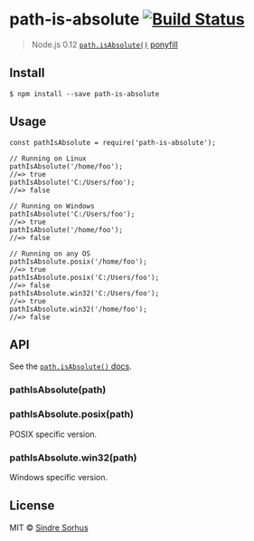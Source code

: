 <h1 id="path-is-absolute-%21build-status">path-is-absolute <a href="https://travis-ci.org/sindresorhus/path-is-absolute"><img src="https://travis-ci.org/sindresorhus/path-is-absolute.svg?branch=master" alt="Build Status" /></a></h1>

<blockquote>
  <p>Node.js 0.12 <a href="http://nodejs.org/api/path.html#path_path_isabsolute_path"><code>path.isAbsolute()</code></a> <a href="https://ponyfill.com">ponyfill</a></p>
</blockquote>

<h2 id="install">Install</h2>

<pre><code>$ npm install --save path-is-absolute
</code></pre>

<h2 id="usage">Usage</h2>

<pre><code class="js">const pathIsAbsolute = require('path-is-absolute');

// Running on Linux
pathIsAbsolute('/home/foo');
//=&gt; true
pathIsAbsolute('C:/Users/foo');
//=&gt; false

// Running on Windows
pathIsAbsolute('C:/Users/foo');
//=&gt; true
pathIsAbsolute('/home/foo');
//=&gt; false

// Running on any OS
pathIsAbsolute.posix('/home/foo');
//=&gt; true
pathIsAbsolute.posix('C:/Users/foo');
//=&gt; false
pathIsAbsolute.win32('C:/Users/foo');
//=&gt; true
pathIsAbsolute.win32('/home/foo');
//=&gt; false
</code></pre>

<h2 id="api">API</h2>

<p>See the <a href="http://nodejs.org/api/path.html#path_path_isabsolute_path"><code>path.isAbsolute()</code> docs</a>.</p>

<h3 id="pathisabsolutepath">pathIsAbsolute(path)</h3>

<h3 id="pathisabsolute.posixpath">pathIsAbsolute.posix(path)</h3>

<p>POSIX specific version.</p>

<h3 id="pathisabsolute.win32path">pathIsAbsolute.win32(path)</h3>

<p>Windows specific version.</p>

<h2 id="license">License</h2>

<p>MIT © <a href="https://sindresorhus.com">Sindre Sorhus</a></p>
